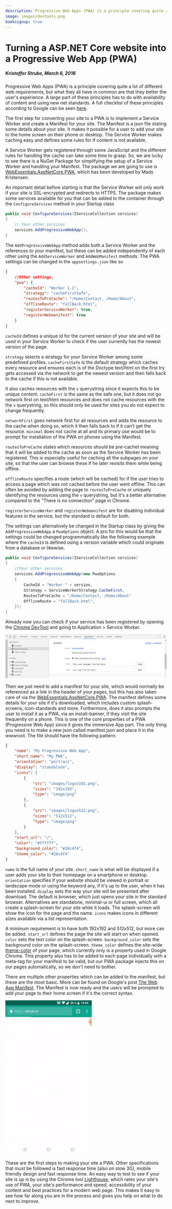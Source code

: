 ```yaml
---
description: Progressive Web Apps (PWA) is a principle covering quite a lot of different web requirements, but what they all have in common are that they better the user's experience. In this post, we'll explain what a PWA is and show you how to turn your ASP.NET Core app into a PWA, using only a few lines of code.
image: images/devtools.png
booksignup: true
---
```


# Turning a ASP.NET Core website into a Progressive Web App (PWA)

##### Kristoffer Strube, March 6, 2018

Progressive Web Apps (PWA) is a principle covering quite a lot of different web requirements, but what they all have in common are that they better the user's experience. A large part of these principles has to do with availability of content and using new net standards. A full checklist of these principles according to Google can be seen [here](https://developers.google.com/web/progressive-web-apps/checklist).

The first step for converting your site to a PWA is to implement a Service Worker and create a Manifest for your site. The Manifest is a json file stating some details about your site. It makes it possible for a user to add your site to the home screen on their phone or desktop. The Service Worker makes caching easy and defines some rules for if content is not available.

A Service Worker gets registered through some JavaScript and the different rules for handling the cache can take some time to grasp. So, we are lucky to see there is a NuGet Package for simplifying the setup of a Service Worker and handling your Manifest. The package we are going to use is [WebEssentials.AspNetCore.PWA](https://www.nuget.org/packages/WebEssentials.AspNetCore.PWA/), which has been developed by Mads Kristensen.

An important detail before starting is that the Service Worker will only work if your site is SSL-encrypted and redirects to HTTPS. The package makes some services available for you that can be added to the container through the `ConfigureServices` method in your Startup class

```csharp
public void ConfigureServices(IServiceCollection services)
{
    // Your other services
    services.AddProgressiveWebApp();
}
```

The `AddProgressiveWebApp` method adds both a Service Worker and the references to your manifest, but these can be added independently of each other using the  `AddServiceWorker` and `AddWebManifest` methods. The PWA settings can be changed in the `appsettings.json` like so

```json
{
	//Other settings,
	"pwa": {
		"cacheId": "Worker 1.1",
		"strategy": "cacheFirstSafe",
		"routesToPreCache": "/Home/Contact, /Home/About",
		"offlineRoute": "fallBack.html",
		"registerServiceWorker": true,
		"registerWebmanifest": true
	}
}
```

`cacheId` defines a unique id for the current version of your site and will be used in your Service Worker to check if the user currently has the newest version of the page.

`strategy` selects a strategy for your Service Worker among some predefined profiles. `cacheFirstSafe` is the default strategy which caches every resource and ensures each is of the Doctype text/html on the first try gets accessed via the network to get the newest version and then falls back to the cache if this is not available.

It also caches resources with the `v` querystring since it expects this to be unique content. `cacheFirst` is the same as the safe one, but it does not go network first on text/html resources and does not cache resources with the the `v` querystring, so this should only be used for sites you do not expect to change frequently.

`networkFirst`  goes network first for all resources and adds the resource to the cache when doing so, which it then falls back to if it can't get the resource.  `minimal` does not cache at all and its primary use would be to prompt for installation of the PWA on phones using the Manifest.

`routesToPreCache` states which resources should be pre-cachet meaning that it will be added to the cache as soon as the Service Worker has been registered. This is especially useful for caching all the subpages on your site, so that the user can browse these if he later revisits them while being offline.

`offlineRoute` specifies a route (which will be cached) for if the user tries to access a page which was not cached before the user went offline. This can often be avoided by adding the page to `routesToPreCache` or uniquely identifying the resources using the `v` querystring, but it's a better alternative compared to the "There is no connection" page in Chrome.

`registerServiceWorker` and `registerWebmanifest` are for disabling individual features in the service, but the standard is default for both.

The settings can alternatively be changed in the Startup class by giving the `AddProgressiveWebApp` a `PwaOptions` object. A pro for this would be that the settings could be changed programmatically like the following example where the `cacheId` is defined using a version variable which could originate from a database or likewise.

```csharp
public void ConfigureServices(IServiceCollection services)
{
	//Your other services
	services.AddProgressiveWebApp(new PwaOptions
	{
		CacheId = "Worker " + version,
		Strategy = ServiceWorkerStrategy.CacheFirst,
		RoutesToPreCache = "/Home/Contact, /Home/About"
		OfflineRoute = "fallBack.html",
	});
}
```

Already now you can check if your service has been registered by opening the [Chrome DevTool](https://developers.google.com/web/tools/chrome-devtools/) and going to Application > Service Worker.

![DevTool Applikation View](/images/devtools.png)

Then we just need to add a manifest for your site, which would normally be referenced as a link in the header of your pages, but this has also taken care of via the [WebEssentials.AspNetCore.PWA](https://www.nuget.org/packages/WebEssentials.AspNetCore.PWA/). The manifest defines some details for your site if it's downloaded, which includes custom splash-screens, icon-standards and more. Furthermore, does it also prompts the user to install it as a PWA, via an install-banner, if they visit the site frequently on a phone. This is one of the core properties of a PWA (Progressive Web App) since it gives the immersive App part. The only thing you need is to make a new json called manifest.json and place it in the wwwroot. The file should have the following pattern:

```json
{
	"name": "My Progressive Web App",
	"short_name": "My PWA",
	"orientation": "portrait",
	"display": "standalone",
	"icons": [
		{
			"src": "images/logox192.png",
			"sizes": "192x192",
			"type": "image/png"
		},
		{
			"src": "images/logox512.png",
			"sizes": "512x512",
			"type": "image/png"
		}
	],
	"start_url": "/",
	"color": "#ffffff",
	"background_color": "#20c4f4",
	"theme_color": "#20c4f4"
}
```

`name` is the full name of your site. `short_name` is what will be displayed if a user adds your site to their homepage on a smartphone or desktop. `orientation` specifies if your website should be viewed in portrait or landscape mode or using the keyword any, if it's up to the user, when it has been installed. `display` sets the way your site will be presented after download. The default is browser, which just opens your site in the standard browser. Alternatives are standalone, minimal-ui or full screen, which all create a splash-screen for your site while it loads. The splash-screen will show the icon for the page and the name. `icons` makes icons in different sizes available via a list representation.

A minimum requirement is to have both 192x192 and 512x512, but more can be added. `start_url` defines the page the site will start on when opened. `color` sets the text color on the splash-screen. `background_color` sets the background color on the splash-screen.
`theme_color` defines the site-wide [theme-color](https://developers.google.com/web/updates/2014/11/Support-for-theme-color-in-Chrome-39-for-Android) of your page, which currently only is a property used in Google Chrome. This property also has to be added to each page individually with a meta-tag for your manifest to be valid, but our PWA package injects this on our pages automatically, so we don't need to bother.

There are multiple other properties which can be added to the manifest, but these are the most basic. More can be found on Google's post [The Web App Manifest](https://developers.google.com/web/fundamentals/web-app-manifest/). The Manifest is now ready and the users will be prompted to add your page to their home screen if it's the correct syntax.

<div class="text-center">
<img src="/images/add_to_start.gif" alt="Add to homescreen" />
</div>

These are the first steps to making your site a PWA. Other specifications that must be followed is fast response time (also on slow 3G), mobile friendly design and fast response time. An easy way to test to see if your site is up is by using the Chrome tool [Lighthouse](https://developers.google.com/web/tools/lighthouse/), which rates your site's use of PWA, your site's performance and speed, accessibility of your content and best practices for a modern web page. This makes it easy to see how far along you are in the process and gives you help on what to do next to improve.
